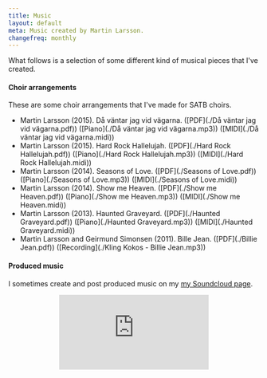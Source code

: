 ```yaml
---
title: Music
layout: default
meta: Music created by Martin Larsson.
changefreq: monthly
---
```


What follows is a selection of some different kind of musical pieces that I've created.

#### Choir arrangements
These are some choir arrangements that I've made for SATB choirs.

* Martin Larsson (2015). Då väntar jag vid vägarna. ([PDF](./Då väntar jag vid vägarna.pdf)) ([Piano](./Då väntar jag vid vägarna.mp3)) ([MIDI](./Då väntar jag vid vägarna.midi))
* Martin Larsson (2015). Hard Rock Hallelujah. ([PDF](./Hard Rock Hallelujah.pdf)) ([Piano](./Hard Rock Hallelujah.mp3)) ([MIDI](./Hard Rock Hallelujah.midi))
* Martin Larsson (2014). Seasons of Love. ([PDF](./Seasons of Love.pdf)) ([Piano](./Seasons of Love.mp3)) ([MIDI](./Seasons of Love.midi))
* Martin Larsson (2014). Show me Heaven. ([PDF](./Show me Heaven.pdf)) ([Piano](./Show me Heaven.mp3)) ([MIDI](./Show me Heaven.midi))
* Martin Larsson (2013). Haunted Graveyard. ([PDF](./Haunted Graveyard.pdf)) ([Piano](./Haunted Graveyard.mp3)) ([MIDI](./Haunted Graveyard.midi))
* Martin Larsson and Geirmund Simonsen (2011). Bille Jean. ([PDF](./Billie Jean.pdf)) ([Recording](./Kling Kokos - Billie Jean.mp3))

#### Produced music

I sometimes create and post produced music on my [my Soundcloud page](https://soundcloud.com/speldosa).

<p><center><iframe 	scrolling="no" frameborder="no" src="https://w.soundcloud.com/player/?url=https%3A//api.soundcloud.com/users/322465&amp;auto_play=false&amp;hide_related=false&amp;show_comments=true&amp;show_user=true&amp;show_reposts=false&amp;visual=true" class=soundCloud ></iframe></center></p>